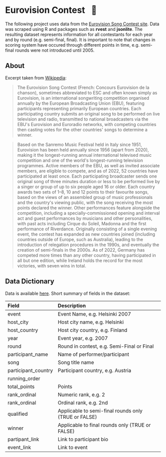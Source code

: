# Eurovision Contest &nbsp; :microphone:
The following project uses data from the [Eurovision Song Contest site](https://eurovision.tv/). Data was scraped using R and packages such as **rvest** and **jsonlite**. The resulting dataset represents information for all contestants for each year and by round (e.g. semi-final, final). It is important to note that changes in scoring system have occured through different points in time, e.g. semi-final rounds were not introduced until 2005.

## About

Excerpt taken from [Wikipedia]():

>The Eurovision Song Contest (French: Concours Eurovision de la chanson), sometimes abbreviated to ESC and often known simply as Eurovision, is an international songwriting competition organised annually by the European Broadcasting Union (EBU), featuring participants representing primarily European countries. Each participating country submits an original song to be performed on live television and radio, transmitted to national broadcasters via the EBU's Eurovision and Euroradio networks, with competing countries then casting votes for the other countries' songs to determine a winner.

>Based on the Sanremo Music Festival held in Italy since 1951, Eurovision has been held annually since 1956 (apart from 2020), making it the longest-running annual international televised music competition and one of the world's longest-running television programmes. Active members of the EBU, as well as invited associate members, are eligible to compete, and as of 2022, 52 countries have participated at least once. Each participating broadcaster sends one original song of three minutes duration or less to be performed live by a singer or group of up to six people aged 16 or older. Each country awards two sets of 1–8, 10 and 12 points to their favourite songs, based on the views of an assembled group of music professionals and the country's viewing public, with the song receiving the most points declared the winner. Other performances feature alongside the competition, including a specially-commissioned opening and interval act and guest performances by musicians and other personalities, with past acts including Cirque du Soleil, Madonna and the first performance of Riverdance. Originally consisting of a single evening event, the contest has expanded as new countries joined (including countries outside of Europe, such as Australia), leading to the introduction of relegation procedures in the 1990s, and eventually the creation of semi-finals in the 2000s. As of 2022, Germany has competed more times than any other country, having participated in all but one edition, while Ireland holds the record for the most victories, with seven wins in total.

## Data Dictionary

Data is available [here](https://github.com/tashapiro/eurovision-contest/blob/main/data/eurovision_data.csv). Short summary of fields in the dataset:

| Field               | Description                                          |
|:--------------------|:-----------------------------------------------------|
| event               | Event Name, e.g. Helsinki 2007                       |
| host_city           | Host city name, e.g. Helsinki                        |
| host_country        | Host city country, e.g. Finland                      |
| year                | Event year, e.g. 2007                                |
| round               | Round in contest, e.g. Semi-Final or Final           |
| participant_name    | Name of performer/participant                        |
| song                | Song title name                                      |
| participant_country | Participant country, e.g. Austria                    |
| running_order       |                                                      |
| total_points        | Points                                               |
| rank_ordinal        | Numeric rank, e.g. 2                                 |
| rank_ordinal        | Ordinal rank, e.g. 2nd                               |
| qualified           | Applicable to semi-final rounds only (TRUE or FALSE) |
| winner              | Applicable to final rounds only (TRUE or FALSE)      |
| partipant_link      | Link to participant bio                              |
| event_link          | Link to event                                        |
